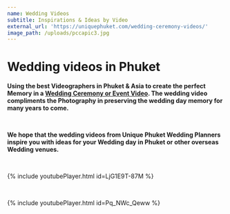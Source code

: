 ```yaml
---
name: Wedding Videos
subtitle: Inspirations & Ideas by Video
external_url: 'https://uniquephuket.com/wedding-ceremony-videos/'
image_path: /uploads/pccapic3.jpg
---
```


# Wedding videos in Phuket

**Using the best Videographers in Phuket & Asia to create the perfect Memory in a&nbsp;[Wedding Ceremony or Event Video](https://uniquephuket.com/wedding-ceremony-videos/). The wedding video compliments the Photography in preserving the wedding day memory for many years to come.**

&nbsp;

**We hope that the wedding videos from Unique Phuket Wedding Planners inspire you with ideas for your Wedding day in Phuket or other overseas Wedding venues.**

&nbsp;

{% include youtubePlayer.html id=LjG1E9T-87M %}

&nbsp;

{% include youtubePlayer.html id=Pq_NWc_Qeww %}

&nbsp;

&nbsp;